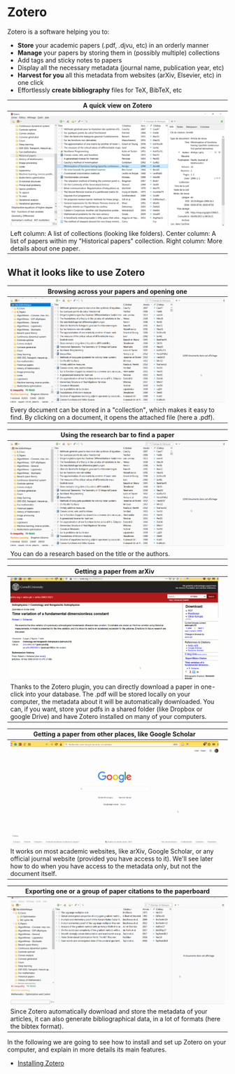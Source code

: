 # Zotero

Zotero is a software helping you to:

- **Store** your academic papers (.pdf, .djvu, etc) in an orderly manner
- **Manage** your papers by storing them in (possibly multiple) collections
- Add tags and sticky notes to papers
- Display all the necessary metadata (journal name, publication year, etc)
- **Harvest for you** all this metadata from websites (arXiv, Elsevier, etc) in one click
- Effortlessly **create bibliography** files for TeX, BibTeX, etc

| A quick view on Zotero |
| --- |
| ![](images/z_general.png) |
| Left column: A list of collections (looking like folders). Center column: A list of papers within my "Historical papers" collection. Right column: More details about one paper. |

## What it looks like to use Zotero

| Browsing across your papers and opening one |
| --- |
| ![](images/z_browsing.gif) |
| Every document can be stored in a "collection", which makes it easy to find. By clicking on a document, it opens the attached file (here a .pdf).  |


| Using the research bar to find a paper |
| --- | 
| ![](images/z_research.gif) |
| You can do a research based on the title or the authors.  |


| Getting a paper from arXiv |  |
| --- | --- |
| ![](images/z_arxiv.gif)  |
| Thanks to the Zotero plugin, you can directly download a paper in one-click into your database. The .pdf will be stored locally on your computer, the metadata about it will be automatically downloaded. You can, if you want, store your pdfs in a shared folder (like Dropbox or google Drive) and have Zotero installed on many of your computers. | 


| Getting a paper from other places, like Google Scholar |  |
| --- | --- |
|  ![](images/z_gscholar.gif) |
|  It works on most academic websites, like arXiv, Google Scholar, or any official journal website (provided you have access to it). We'll see later how to do when you have access to the metadata only, but not the document itself. |

| Exporting one or a group of paper citations to the paperboard |
| --- |
| ![](images/z_copypaste.gif) |
| Since Zotero automatically download and store the metadata of your articles, it can also generate bibliographical data, in a lot of formats (here the bibtex format). |

In the following we are going to see how to install and set up Zotero on your computer, and explain in more details its main features.

- [Installing Zotero](zotero_install.md)



